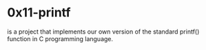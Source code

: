 # 0x11-printf
is a project that implements our own version of the standard printf() function in C programming language.
